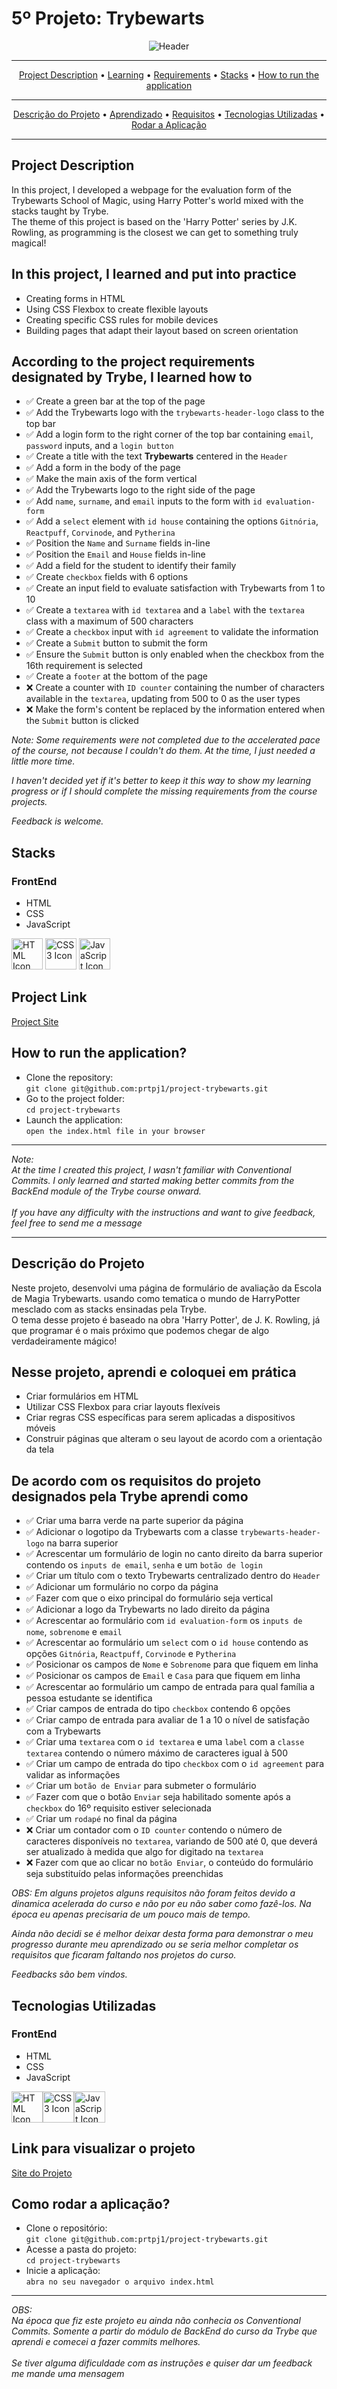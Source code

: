# 5º Projeto: Trybewarts
<p align="center">
<img src="https://github.com/prtpj1/project-trybewarts/blob/main/images/05%20-%20TrybeWarts.png" alt="Header" />
</p>

---
<p align="center">
<a href="#project-description">Project Description</a> •
<a href="#in-this-project-i-learned-and-put-into-practice">Learning</a> •
<a href="#according-to-the-project-requirements-designated-by-trybe-i-learned-how-to">Requirements</a> •
<a href="#stacks">Stacks</a> •
<a href="#how-to-run-the-application">How to run the application</a>
</p>

---
<p align="center">
<a href="#descrição-do-projeto">Descrição do Projeto</a> •
<a href="#nesse-projeto-aprendi-e-coloquei-em-prática">Aprendizado</a> •
<a href="#de-acordo-com-os-requisitos-do-projeto-designados-pela-trybe-aprendi-como">Requisitos</a> •
<a href="#tecnologias-utilizadas">Tecnologias Utilizadas</a> •
<a href="#como-rodar-a-aplicação">Rodar a Aplicação</a>
</p>

---
## Project Description
In this project, I developed a webpage for the evaluation form of the Trybewarts School of Magic, using Harry Potter's world mixed with the stacks taught by Trybe. <br>
The theme of this project is based on the 'Harry Potter' series by J.K. Rowling, as programming is the closest we can get to something truly magical!

## In this project, I learned and put into practice
- Creating forms in HTML
- Using CSS Flexbox to create flexible layouts
- Creating specific CSS rules for mobile devices
- Building pages that adapt their layout based on screen orientation

## According to the project requirements designated by Trybe, I learned how to
- ✅ Create a green bar at the top of the page
- ✅ Add the Trybewarts logo with the `trybewarts-header-logo` class to the top bar
- ✅ Add a login form to the right corner of the top bar containing `email`, `password` inputs, and a `login button`
- ✅ Create a title with the text **Trybewarts** centered in the `Header`
- ✅ Add a form in the body of the page
- ✅ Make the main axis of the form vertical
- ✅ Add the Trybewarts logo to the right side of the page
- ✅ Add `name`, `surname`, and `email` inputs to the form with `id evaluation-form`
- ✅ Add a `select` element with `id house` containing the options `Gitnória`, `Reactpuff`, `Corvinode`, and `Pytherina`
- ✅ Position the `Name` and `Surname` fields in-line
- ✅ Position the `Email` and `House` fields in-line
- ✅ Add a field for the student to identify their family
- ✅ Create `checkbox` fields with 6 options
- ✅ Create an input field to evaluate satisfaction with Trybewarts from 1 to 10
- ✅ Create a `textarea` with `id textarea` and a `label` with the `textarea` class with a maximum of 500 characters
- ✅ Create a `checkbox` input with `id agreement` to validate the information
- ✅ Create a `Submit` button to submit the form
- ✅ Ensure the `Submit` button is only enabled when the checkbox from the 16th requirement is selected
- ✅ Create a `footer` at the bottom of the page
- ❌ Create a counter with `ID counter` containing the number of characters available in the `textarea`, updating from 500 to 0 as the user types
- ❌ Make the form's content be replaced by the information entered when the `Submit` button is clicked

_*Note: Some requirements were not completed due to the accelerated pace of the course, not because I couldn't do them. At the time, I just needed a little more time.*_

_*I haven't decided yet if it's better to keep it this way to show my learning progress or if I should complete the missing requirements from the course projects.*_

_*Feedback is welcome.*_

## Stacks
### FrontEnd 
- HTML
- CSS
- JavaScript

<a href="https://developer.mozilla.org/en-US/docs/Glossary/HTML5" target="_blank" rel="noreferrer"><img src="https://github.com/prtpj1/prtpj1/blob/main/Github%20Imgs/html2.png?raw=true" width="50" height="50" alt="HTML Icon" /></a>
<a href="https://www.w3.org/TR/CSS/#css" target="_blank" rel="noreferrer"><img src="https://github.com/prtpj1/prtpj1/blob/main/Github%20Imgs/CSS2.png?raw=true" width="50" height="50" alt="CSS3 Icon" /></a>
<a href="https://developer.mozilla.org/en-US/docs/Web/JavaScript" target="_blank" rel="noreferrer"><img src="https://github.com/prtpj1/prtpj1/blob/main/Github%20Imgs/JavaScript2.png?raw=true" width="50" height="50" alt="JavaScript Icon" /></a>

## Project Link
[Project Site](https://prtpj1.github.io/project-trybewarts/)

## How to run the application?
- Clone the repository: <br>
`git clone git@github.com:prtpj1/project-trybewarts.git` 
- Go to the project folder: <br>
`cd project-trybewarts`
- Launch the application: <br>
`open the index.html file in your browser`

---
_*Note:*_ <br>
_*At the time I created this project, I wasn't familiar with Conventional Commits. I only learned and started making better commits from the BackEnd module of the Trybe course onward.*_ <br><br>
_*If you have any difficulty with the instructions and want to give feedback, feel free to send me a message*_

---
## Descrição do Projeto
Neste projeto, desenvolvi uma página de formulário de avaliação da Escola de Magia Trybewarts. usando como tematica o mundo de HarryPotter mesclado com as stacks ensinadas pela Trybe. <br>
O tema desse projeto é baseado na obra 'Harry Potter', de J. K. Rowling, já que programar é o mais próximo que podemos chegar de algo verdadeiramente mágico!

## Nesse projeto, aprendi e coloquei em prática
- Criar formulários em HTML
- Utilizar CSS Flexbox para criar layouts flexíveis
- Criar regras CSS específicas para serem aplicadas a dispositivos móveis
- Construir páginas que alteram o seu layout de acordo com a orientação da tela

## De acordo com os requisitos do projeto designados pela Trybe aprendi como
- ✅ Criar uma barra verde na parte superior da página  
- ✅ Adicionar o logotipo da Trybewarts com a classe `trybewarts-header-logo` na barra superior  
- ✅ Acrescentar um formulário de login no canto direito da barra superior contendo os `inputs de email`, `senha` e um `botão de login`  
- ✅ Criar um título com o texto Trybewarts centralizado dentro do `Header`
- ✅ Adicionar um formulário no corpo da página  
- ✅ Fazer com que o eixo principal do formulário seja vertical  
- ✅ Adicionar a logo da Trybewarts no lado direito da página  
- ✅ Acrescentar ao formulário com `id evaluation-form` os `inputs de nome`, `sobrenome` e `email`
- ✅ Acrescentar ao formulário um `select` com o `id house` contendo as opções `Gitnória`, `Reactpuff`, `Corvinode` e `Pytherina`  
- ✅ Posicionar os campos de `Nome` e `Sobrenome` para que fiquem em linha  
- ✅ Posicionar os campos de `Email` e `Casa` para que fiquem em linha  
- ✅ Acrescentar ao formulário um campo de entrada para qual família a pessoa estudante se identifica  
- ✅ Criar campos de entrada do tipo `checkbox` contendo 6 opções  
- ✅ Criar campo de entrada para avaliar de 1 a 10 o nível de satisfação com a Trybewarts  
- ✅ Criar uma `textarea` com o `id textarea` e uma `label` com a `classe textarea` contendo o número máximo de caracteres igual à 500  
- ✅ Criar um campo de entrada do tipo `checkbox` com o `id agreement` para validar as informações  
- ✅ Criar um `botão de Enviar` para submeter o formulário  
- ✅ Fazer com que o botão `Enviar` seja habilitado somente após a `checkbox` do 16º requisito estiver selecionada  
- ✅ Criar um `rodapé` no final da página  
- ❌ Criar um contador com o `ID counter` contendo o número de caracteres disponíveis no `textarea`, variando de 500 até 0, que deverá ser atualizado à medida que algo for digitado na `textarea`
- ❌ Fazer com que ao clicar no `botão Enviar`, o conteúdo do formulário seja substituído pelas informações preenchidas  


_*OBS: Em alguns projetos alguns requisitos não foram feitos devido a dinamica acelerada do curso e não por eu não saber como fazê-los. Na época eu apenas precisaria de um pouco mais de tempo.*_

_*Ainda não decidi se é melhor deixar desta forma para demonstrar o meu progresso durante meu aprendizado ou se seria melhor completar os requisitos que ficaram faltando nos projetos do curso.*_

_*Feedbacks são bem vindos.*_

## Tecnologias Utilizadas 
### FrontEnd
- HTML
- CSS
- JavaScript

<a href="https://developer.mozilla.org/en-US/docs/Glossary/HTML5" target="_blank" rel="noreferrer"><img src="https://github.com/prtpj1/prtpj1/blob/main/Github%20Imgs/html2.png?raw=true" width="50" height="50" alt="HTML Icon" /></a><a href="https://www.w3.org/TR/CSS/#css" target="_blank" rel="noreferrer"><img src="https://github.com/prtpj1/prtpj1/blob/main/Github%20Imgs/CSS2.png?raw=true" width="50" height="50" alt="CSS3 Icon" /></a><a href="https://developer.mozilla.org/en-US/docs/Web/JavaScript" target="_blank" rel="noreferrer"><img src="https://github.com/prtpj1/prtpj1/blob/main/Github%20Imgs/JavaScript2.png?raw=true" width="50" height="50" alt="JavaScript Icon" /></a>

## Link para visualizar o projeto
[Site do Projeto](https://prtpj1.github.io/project-trybewarts/)

## Como rodar a aplicação?
- Clone o repositório: <br>
`git clone git@github.com:prtpj1/project-trybewarts.git` 
- Acesse a pasta do projeto: <br>
`cd project-trybewarts`
- Inicie a aplicação: <br>
`abra no seu navegador o arquivo index.html`

---
_*OBS:*_ <br>
_*Na época que fiz este projeto eu ainda não conhecia os Conventional Commits. Somente a partir do módulo de BackEnd do curso da Trybe que aprendi e comecei a fazer commits melhores.*_ <br><br>
_*Se tiver alguma dificuldade com as instruções e quiser dar um feedback me mande uma mensagem*_
